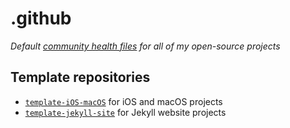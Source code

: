 # .github

*Default [community health files](https://help.github.com/en/github/building-a-strong-community/creating-a-default-community-health-file) for all of my open-source projects*

## Template repositories

- [`template-iOS-macOS`](https://github.com/jessesquires/template-iOS-macOS) for iOS and macOS projects
- [`template-jekyll-site`](https://github.com/jessesquires/template-jekyll-site) for Jekyll website projects
